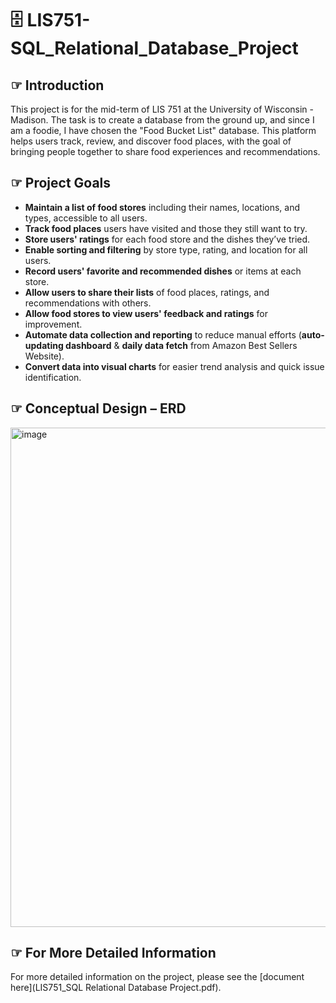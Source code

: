 # 🗄️ LIS751-SQL_Relational_Database_Project
## ☞ Introduction
This project is for the mid-term of LIS 751 at the University of Wisconsin - Madison. The task is to create a database from the ground up, and since I am a foodie, I have chosen the "Food Bucket List" database. This platform helps users track, review, and discover food places, with the goal of bringing people together to share food experiences and recommendations.

## ☞ Project Goals
- **Maintain a list of food stores** including their names, locations, and types, accessible to all users.
- **Track food places** users have visited and those they still want to try.
- **Store users' ratings** for each food store and the dishes they’ve tried.
- **Enable sorting and filtering** by store type, rating, and location for all users.
- **Record users' favorite and recommended dishes** or items at each store.
- **Allow users to share their lists** of food places, ratings, and recommendations with others.
- **Allow food stores to view users' feedback and ratings** for improvement.
- **Automate data collection and reporting** to reduce manual efforts (**auto-updating dashboard** & **daily data fetch** from Amazon Best Sellers Website).
- **Convert data into visual charts** for easier trend analysis and quick issue identification.

## ☞ Conceptual Design – ERD
<img width="799" alt="image" src="https://github.com/user-attachments/assets/0b25b30d-6374-49e3-9865-860eb8d72944" />

## ☞ For More Detailed Information
For more detailed information on the project, please see the [document here](LIS751_SQL Relational Database Project.pdf).
